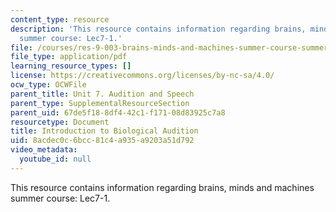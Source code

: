 ```yaml
---
content_type: resource
description: 'This resource contains information regarding brains, minds and machines
  summer course: Lec7-1.'
file: /courses/res-9-003-brains-minds-and-machines-summer-course-summer-2015/8acdec0c6bcc81c4a935a9203a51d792_MITRES_9_003SUM15_Lec7-1.pdf
file_type: application/pdf
learning_resource_types: []
license: https://creativecommons.org/licenses/by-nc-sa/4.0/
ocw_type: OCWFile
parent_title: Unit 7. Audition and Speech
parent_type: SupplementalResourceSection
parent_uid: 67de5f18-8df4-42c1-f171-08d83925c7a8
resourcetype: Document
title: Introduction to Biological Audition
uid: 8acdec0c-6bcc-81c4-a935-a9203a51d792
video_metadata:
  youtube_id: null
---
```

This resource contains information regarding brains, minds and machines summer course: Lec7-1.